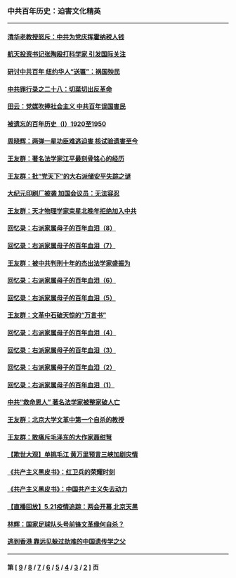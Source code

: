 ### 中共百年历史：迫害文化精英
---
#### [清华老教授怒斥：中共为党庆挥霍纳税人钱](../../pages/nf1176111/n13071430.md?07110430) 
#### [航天投资书记张陶殴打科学家 引发国际关注](../../pages/nf1176111/n13069132.md?07110430) 
#### [研讨中共百年 纽约华人“送匾”：祸国殃民](../../pages/nf1176111/n13057367.md?07110430) 
#### [中共罪行录之二十八：切菜切出反革命](../../pages/nf1176111/n13030600.md?07110430) 
#### [田云：党媒吹捧社会主义 中共百年误国害民](../../pages/nf1176111/n13006682.md?07110430) 
#### [被遗忘的百年历史（I）1920至1950](../../pages/nf1176111/n12986411.md?07110430) 
#### [周晓辉：两弹一星功臣难逃迫害 核试验遗害至今](../../pages/nf1176111/n12974997.md?07110430) 
#### [王友群：著名法学家江平最刻骨铭心的经历](../../pages/nf1176111/n12970787.md?07110430) 
#### [王友群：批“党天下”的大右派储安平失踪之谜](../../pages/nf1176111/n12954229.md?07110430) 
#### [大纪元印刷厂被袭 加国会议员：无法容忍](../../pages/nf1176111/n12883028.md?07110430) 
#### [王友群：天才物理学家束星北晚年拒绝加入中共](../../pages/nf1176111/n12792913.md?07110430) 
#### [回忆录：右派家属母子的百年血泪（8）](../../pages/nf1176111/n12706196.md?07110430) 
#### [回忆录：右派家属母子的百年血泪（7）](../../pages/nf1176111/n12706191.md?07110430) 
#### [王友群：被中共判刑十年的杰出法学家盛振为](../../pages/nf1176111/n12706141.md?07110430) 
#### [回忆录：右派家属母子的百年血泪（6）](../../pages/nf1176111/n12698863.md?07110430) 
#### [回忆录：右派家属母子的百年血泪（5）](../../pages/nf1176111/n12692515.md?07110430) 
#### [王友群：文革中石破天惊的“万言书”](../../pages/nf1176111/n12690994.md?07110430) 
#### [回忆录：右派家属母子的百年血泪（4）](../../pages/nf1176111/n12686410.md?07110430) 
#### [回忆录：右派家属母子的百年血泪（3）](../../pages/nf1176111/n12683820.md?07110430) 
#### [回忆录：右派家属母子的百年血泪（2）](../../pages/nf1176111/n12679738.md?07110430) 
#### [回忆录：右派家属母子的百年血泪（1）](../../pages/nf1176111/n12678112.md?07110430) 
#### [中共“救命恩人” 著名法学家被整家破人亡](../../pages/nf1176111/n12658168.md?07110430) 
#### [王友群：北京大学文革中第一个自杀的教授](../../pages/nf1176111/n12632697.md?07110430) 
#### [王友群：敢痛斥毛泽东的大作家聂绀弩](../../pages/nf1176111/n12384788.md?07110430) 
#### [【欺世大观】单挑毛江 黄万里预言三峡加剧灾情](../../pages/nf1176111/n12357101.md?07110430) 
#### [《共产主义黑皮书》：红卫兵的荣耀时刻](../../pages/nf1176111/n12190329.md?07110430) 
#### [《共产主义黑皮书》：中国共产主义失去动力](../../pages/nf1176111/n12168749.md?07110430) 
#### [【直播回放】5.21疫情追踪：两会开幕 北京天黑](../../pages/nf1176111/n12126358.md?07110430) 
#### [林辉：国家足球队头号前锋文革缘何自杀？](../../pages/nf1176111/n11648921.md?07110430) 
#### [逃到香港 靠远见躲过劫难的中国遗传学之父](../../pages/nf1176111/n11535984.md?07110430) 

---
#### 第 [ [9](./9.md?07110430) / [8](./8.md?07110430) / [7](./7.md?07110430) / [6](./6.md?07110430) / [5](./5.md?07110430) / [4](./4.md?07110430) / [3](./3.md?07110430) / [2](./2.md?07110430) ] 页

